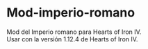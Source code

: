 # Mod-imperio-romano
Mod del Imperio romano para Hearts of Iron IV.<br>
Usar con la versión 1.12.4 de Hearts of Iron IV.
